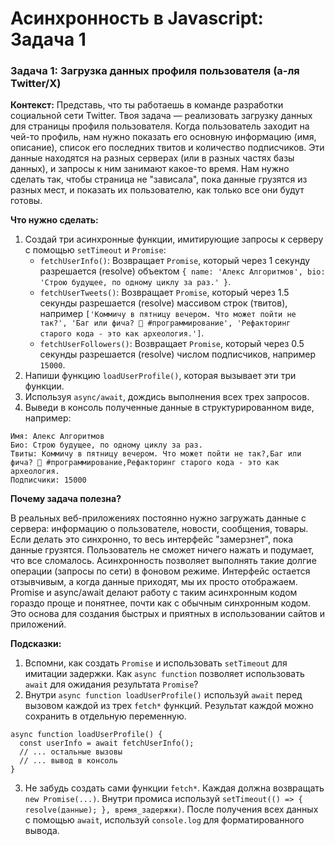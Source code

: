 # Асинхронность в Javascript: Задача 1

### **Задача 1: Загрузка данных профиля пользователя (а-ля Twitter/X)**

**Контекст:** Представь, что ты работаешь в команде разработки социальной сети Twitter. Твоя задача — реализовать загрузку данных для страницы профиля пользователя. Когда пользователь заходит на чей-то профиль, нам нужно показать его основную информацию (имя, описание), список его последних твитов и количество подписчиков. Эти данные находятся на разных серверах (или в разных частях базы данных), и запросы к ним занимают какое-то время. Нам нужно сделать так, чтобы страница не "зависала", пока данные грузятся из разных мест, и показать их пользователю, как только все они будут готовы.

**Что нужно сделать:**

1. Создай три асинхронные функции, имитирующие запросы к серверу с помощью `setTimeout` и `Promise`:
    - `fetchUserInfo()`: Возвращает `Promise`, который через 1 секунду разрешается (resolve) объектом `{ name: 'Алекс Алгоритмов', bio: 'Строю будущее, по одному циклу за раз.' }`.
    - `fetchUserTweets()`: Возвращает `Promise`, который через 1.5 секунды разрешается (resolve) массивом строк (твитов), например `['Коммичу в пятницу вечером. Что может пойти не так?', 'Баг или фича? 🤔 #программирование', 'Рефакторинг старого кода - это как археология.']`.
    - `fetchUserFollowers()`: Возвращает `Promise`, который через 0.5 секунды разрешается (resolve) числом подписчиков, например `15000`.
2. Напиши функцию `loadUserProfile()`, которая вызывает эти три функции.
3. Используя `async/await`, дождись выполнения всех трех запросов.
4. Выведи в консоль полученные данные в структурированном виде, например:
    
```
Имя: Алекс Алгоритмов
Био: Строю будущее, по одному циклу за раз.
Твиты: Коммичу в пятницу вечером. Что может пойти не так?,Баг или фича? 🤔 #программирование,Рефакторинг старого кода - это как археология.
Подписчики: 15000
```
    

**Почему задача полезна?**

В реальных веб-приложениях постоянно нужно загружать данные с сервера: информацию о пользователе, новости, сообщения, товары. Если делать это синхронно, то весь интерфейс "замерзнет", пока данные грузятся. Пользователь не сможет ничего нажать и подумает, что все сломалось. Асинхронность позволяет выполнять такие долгие операции (запросы по сети) в фоновом режиме. Интерфейс остается отзывчивым, а когда данные приходят, мы их просто отображаем. Promise и async/await делают работу с таким асинхронным кодом гораздо проще и понятнее, почти как с обычным синхронным кодом. Это основа для создания быстрых и приятных в использовании сайтов и приложений.

**Подсказки:**

1. Вспомни, как создать `Promise` и использовать `setTimeout` для имитации задержки. Как `async function` позволяет использовать `await` для ожидания результата `Promise`?
2. Внутри `async function loadUserProfile()` используй `await` перед вызовом каждой из трех `fetch*` функций. Результат каждой можно сохранить в отдельную переменную.
    
```
async function loadUserProfile() {
  const userInfo = await fetchUserInfo();
  // ... остальные вызовы
  // ... вывод в консоль
}
```
    
3. Не забудь создать сами функции `fetch*`. Каждая должна возвращать `new Promise(...)`. Внутри промиса используй `setTimeout(() => { resolve(данные); }, время_задержки)`. После получения всех данных с помощью `await`, используй `console.log` для форматированного вывода.
    
